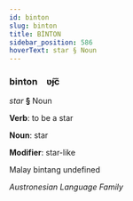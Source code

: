 ```yaml
---
id: binton
slug: binton
title: BİNTON
sidebar_position: 586
hoverText: star § Noun
---
```


### binton&emsp;<span kind="abugida">ʋ̃ɟc̃</span>

*star* **§** Noun

**Verb**: to be a star

**Noun**: star

**Modifier**: star-like

Malay bintang undefined

*Austronesian Language Family*